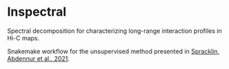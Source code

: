 # Inspectral

Spectral decomposition for characterizing long-range interaction profiles in Hi-C maps. 

Snakemake workflow for the unsupervised method presented in [Spracklin, Abdennur et al., 2021](https://www.biorxiv.org/content/10.1101/2021.08.05.455340v1).

